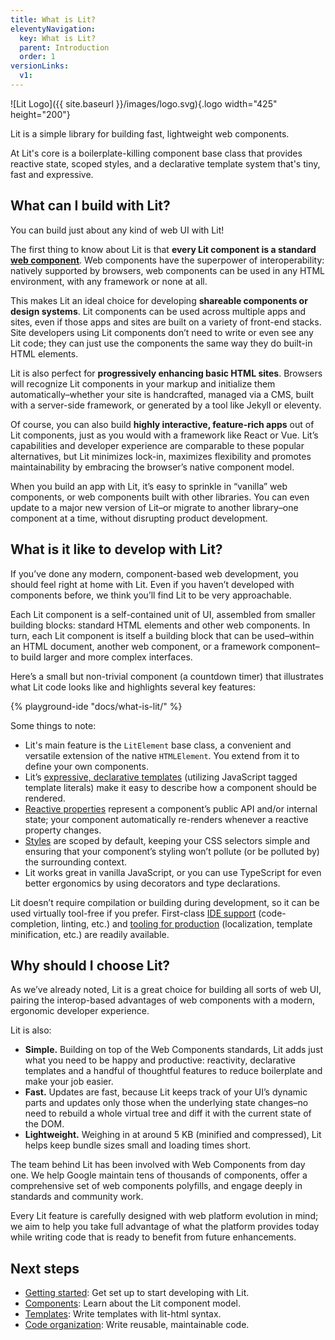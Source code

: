 ```yaml
---
title: What is Lit?
eleventyNavigation:
  key: What is Lit?
  parent: Introduction
  order: 1
versionLinks:
  v1:
---
```


![Lit Logo]({{ site.baseurl }}/images/logo.svg){.logo width="425" height="200"}

Lit is a simple library for building fast, lightweight web components.

At Lit's core is a boilerplate-killing component base class that provides reactive state, scoped styles, and a declarative template system that's tiny, fast and expressive.

## What can I build with Lit?

You can build just about any kind of web UI with Lit!

The first thing to know about Lit is that **every Lit component is a standard [web component](https://developer.mozilla.org/en-US/docs/Web/Web_Components)**. Web components have the superpower of interoperability: natively supported by browsers, web components can be used in any HTML environment, with any framework or none at all.

This makes Lit an ideal choice for developing **shareable components or design systems**. Lit components can be used across multiple apps and sites, even if those apps and sites are built on a variety of front-end stacks. Site developers using Lit components don’t need to write or even see any Lit code; they can just use the components the same way they do built-in HTML elements.

Lit is also perfect for **progressively enhancing basic HTML sites**. Browsers will recognize Lit components in your markup and initialize them automatically–whether your site is handcrafted, managed via a CMS, built with a server-side framework, or generated by a tool like Jekyll or eleventy.

Of course, you can also build **highly interactive, feature-rich apps** out of Lit components, just as you would with a framework like React or Vue. Lit’s capabilities and developer experience are comparable to these popular alternatives, but Lit minimizes lock-in, maximizes flexibility and promotes maintainability by embracing the browser’s native component model.

When you build an app with Lit, it’s easy to sprinkle in “vanilla” web components, or web components built with other libraries. You can even update to a major new version of Lit–or migrate to another library–one component at a time, without disrupting product development.

## What is it like to develop with Lit?

If you’ve done any modern, component-based web development, you should feel right at home with Lit. Even if you haven’t developed with components before, we think you’ll find Lit to be very approachable.

Each Lit component is a self-contained unit of UI, assembled from smaller building blocks: standard HTML elements and other web components. In turn, each Lit component is itself a building block that can be used–within an HTML document, another web component, or a framework component–to build larger and more complex interfaces.

Here’s a small but non-trivial component (a countdown timer) that illustrates what Lit code looks like and highlights several key features:

{% playground-ide "docs/what-is-lit/" %}

Some things to note:

* Lit's main feature is the `LitElement` base class, a convenient and versatile extension of the native `HTMLElement`. You extend from it to define your own components.
* Lit’s [expressive, declarative templates](/docs/templates/overview/) (utilizing JavaScript tagged template literals) make it easy to describe how a component should be rendered.
* [Reactive properties](/docs/components/properties/) represent a component’s public API and/or internal state; your component automatically re-renders whenever a reactive property changes.
* [Styles](/docs/components/styles) are scoped by default, keeping your CSS selectors simple and ensuring that your component’s styling won’t pollute (or be polluted by) the surrounding context.
* Lit works great in vanilla JavaScript, or you can use TypeScript for even better ergonomics by using decorators and type declarations.

Lit doesn’t require compilation or building during development, so it can be used virtually tool-free if you prefer. First-class [IDE support](/docs/tools/development/#ide-plugins) (code-completion, linting, etc.) and [tooling for production](/docs/tools/production/) (localization, template minification, etc.) are readily available.

## Why should I choose Lit?

As we’ve already noted, Lit is a great choice for building all sorts of web UI, pairing the interop-based advantages of web components with a modern, ergonomic developer experience.

Lit is also:

* **Simple.** Building on top of the Web Components standards, Lit adds just what you need to be happy and productive: reactivity, declarative templates and a handful of thoughtful features to reduce boilerplate and make your job easier.
* **Fast.** Updates are fast, because Lit keeps track of your UI’s dynamic parts and updates only those when the underlying state changes–no need to rebuild a whole virtual tree and diff it with the current state of the DOM.
* **Lightweight.** Weighing in at around 5 KB (minified and compressed), Lit helps keep bundle sizes small and loading times short.

The team behind Lit has been involved with Web Components from day one. We help Google maintain tens of thousands of components, offer a comprehensive set of web components polyfills, and engage deeply in standards and community work.

Every Lit feature is carefully designed with web platform evolution in mind; we aim to help you take full advantage of what the platform provides today while writing code that is ready to benefit from future enhancements.

## Next steps

* [Getting started](/docs/getting-started/): Get set up to start developing with Lit.
* [Components](/docs/components/overview/): Learn about the Lit component model.
* [Templates](/docs/templates/overview/): Write templates with lit-html syntax.
* [Code organization](/docs/composition/overview/): Write reusable, maintainable code.
